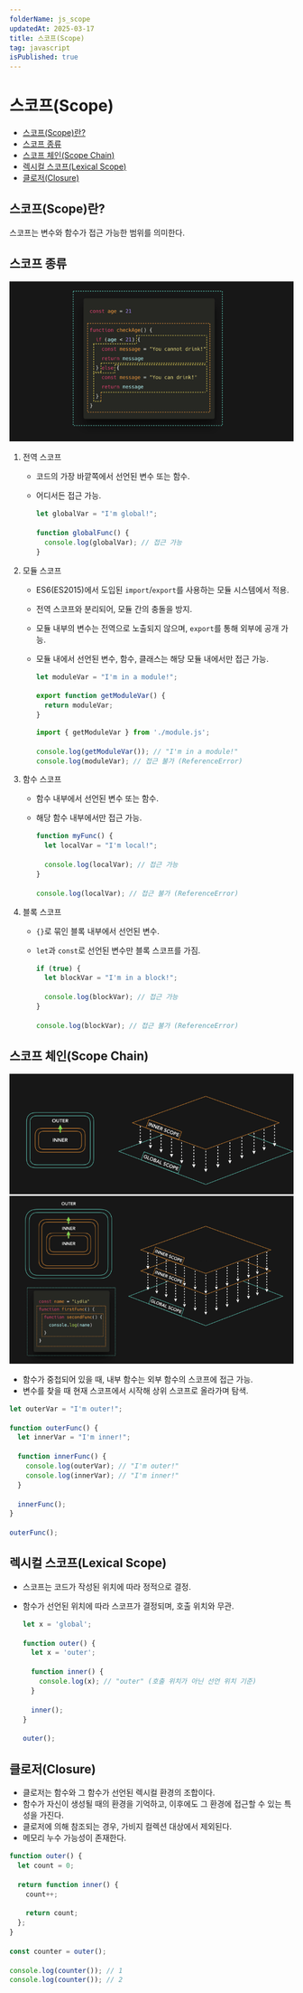 ```yaml
---
folderName: js_scope
updatedAt: 2025-03-17
title: 스코프(Scope)
tag: javascript
isPublished: true
---
```


# 스코프(Scope)

- [스코프(Scope)란?](#스코프scope란)
- [스코프 종류](#스코프-종류)
- [스코프 체인(Scope Chain)](#스코프-체인scope-chain)
- [렉시컬 스코프(Lexical Scope)](#렉시컬-스코프lexical-scope)
- [클로저(Closure)](#클로저closure)

## 스코프(Scope)란?

스코프는 변수와 함수가 접근 가능한 범위를 의미한다.

## 스코프 종류

![img](images/scope.png)

1. 전역 스코프

   - 코드의 가장 바깥쪽에서 선언된 변수 또는 함수.
   - 어디서든 접근 가능.

     ```ts
     let globalVar = "I'm global!";

     function globalFunc() {
       console.log(globalVar); // 접근 가능
     }
     ```

2. 모듈 스코프

   - ES6(ES2015)에서 도입된 `import`/`export`를 사용하는 모듈 시스템에서 적용.
   - 전역 스코프와 분리되어, 모듈 간의 충돌을 방지.
   - 모듈 내부의 변수는 전역으로 노출되지 않으며, `export`를 통해 외부에 공개 가능.
   - 모듈 내에서 선언된 변수, 함수, 클래스는 해당 모듈 내에서만 접근 가능.

     ```ts
     let moduleVar = "I'm in a module!";

     export function getModuleVar() {
       return moduleVar;
     }
     ```

     ```ts
     import { getModuleVar } from './module.js';

     console.log(getModuleVar()); // "I'm in a module!"
     console.log(moduleVar); // 접근 불가 (ReferenceError)
     ```

3. 함수 스코프

   - 함수 내부에서 선언된 변수 또는 함수.
   - 해당 함수 내부에서만 접근 가능.

     ```ts
     function myFunc() {
       let localVar = "I'm local!";

       console.log(localVar); // 접근 가능
     }

     console.log(localVar); // 접근 불가 (ReferenceError)
     ```

4. 블록 스코프

   - `{}`로 묶인 블록 내부에서 선언된 변수.
   - `let`과 `const`로 선언된 변수만 블록 스코프를 가짐.

     ```ts
     if (true) {
       let blockVar = "I'm in a block!";

       console.log(blockVar); // 접근 가능
     }

     console.log(blockVar); // 접근 불가 (ReferenceError)
     ```

## 스코프 체인(Scope Chain)

![img](images/scope_chain_1.png)
![img](images/scope_chain_2.png)

- 함수가 중첩되어 있을 때, 내부 함수는 외부 함수의 스코프에 접근 가능.
- 변수를 찾을 때 현재 스코프에서 시작해 상위 스코프로 올라가며 탐색.

```ts
let outerVar = "I'm outer!";

function outerFunc() {
  let innerVar = "I'm inner!";

  function innerFunc() {
    console.log(outerVar); // "I'm outer!"
    console.log(innerVar); // "I'm inner!"
  }

  innerFunc();
}

outerFunc();
```

## 렉시컬 스코프(Lexical Scope)

- 스코프는 코드가 작성된 위치에 따라 정적으로 결정.
- 함수가 선언된 위치에 따라 스코프가 결정되며, 호출 위치와 무관.

  ```ts
  let x = 'global';

  function outer() {
    let x = 'outer';

    function inner() {
      console.log(x); // "outer" (호출 위치가 아닌 선언 위치 기준)
    }

    inner();
  }

  outer();
  ```

## 클로저(Closure)

- 클로저는 함수와 그 함수가 선언된 렉시컬 환경의 조합이다.
- 함수가 자신이 생성될 때의 환경을 기억하고, 이후에도 그 환경에 접근할 수 있는 특성을 가진다.
- 클로저에 의해 참조되는 경우, 가비지 컬렉션 대상에서 제외된다.
- 메모리 누수 가능성이 존재한다.

```ts
function outer() {
  let count = 0;

  return function inner() {
    count++;

    return count;
  };
}

const counter = outer();

console.log(counter()); // 1
console.log(counter()); // 2
```
